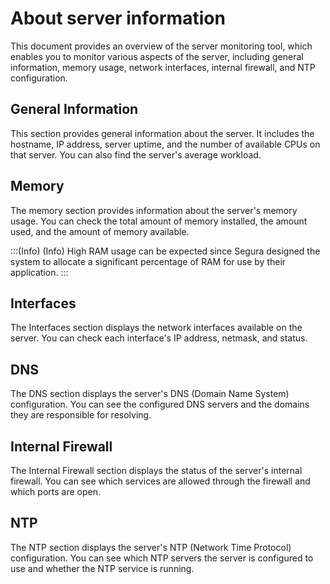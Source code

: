# About server information

This document provides an overview of the server monitoring tool, which enables you to monitor various aspects of the server, including general information, memory usage, network interfaces, internal firewall, and NTP configuration.

## General Information

This section provides general information about the server. It includes the hostname, IP address, server uptime, and the number of available CPUs on that server. You can also find the server's average workload.

## Memory

The memory section provides information about the server's memory usage. You can check the total amount of memory installed, the amount used, and the amount of memory available.

:::(Info) (Info)
High RAM usage can be expected since Segura designed the system to allocate a significant percentage of RAM for use by their application.
:::

## Interfaces

The Interfaces section displays the network interfaces available on the server. You can check each interface's IP address, netmask, and status.

## DNS

The DNS section displays the server's DNS (Domain Name System) configuration. You can see the configured DNS servers and the domains they are responsible for resolving. 

## Internal Firewall

The Internal Firewall section displays the status of the server's internal firewall. You can see which services are allowed through the firewall and which ports are open.

## NTP

The NTP section displays the server's NTP (Network Time Protocol) configuration. You can see which NTP servers the server is configured to use and whether the NTP service is running.